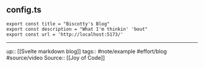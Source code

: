 ## config.ts

```
export const title = "Biscotty's Blog"
export const description = "What I'm thinkin' 'bout"
export const url = 'http://localhost:5173/'
```


---
up:: [[Svelte markdown blog]]
tags:: #note/example #effort/blog #source/video 
Source:: [[Joy of Code]]
